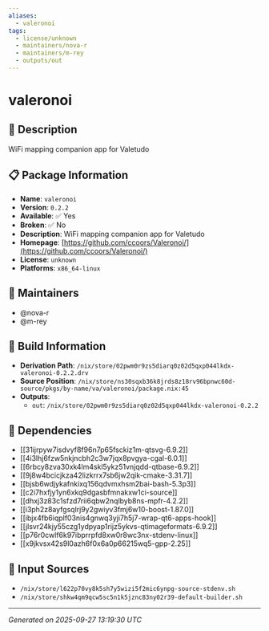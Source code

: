 ```yaml
---
aliases:
  - valeronoi
tags:
  - license/unknown
  - maintainers/nova-r
  - maintainers/m-rey
  - outputs/out
---
```


# valeronoi

## 📝 Description

WiFi mapping companion app for Valetudo

## 📋 Package Information

- **Name**: `valeronoi`
- **Version**: `0.2.2`
- **Available**: ✅ Yes
- **Broken**: ✅ No
- **Description**: WiFi mapping companion app for Valetudo
- **Homepage**: [https://github.com/ccoors/Valeronoi/](https://github.com/ccoors/Valeronoi/)
- **License**: `unknown`
- **Platforms**: `x86_64-linux`
## 👥 Maintainers

- @nova-r
- @m-rey


## 🔧 Build Information

- **Derivation Path**: `/nix/store/02pwm0r9zs5diarq0z02d5qxp044lkdx-valeronoi-0.2.2.drv`
- **Source Position**: `/nix/store/ns30sqxb36k8jrds8z18rv96bpnwc60d-source/pkgs/by-name/va/valeronoi/package.nix:45`
- **Outputs**:
  - `out`:  `/nix/store/02pwm0r9zs5diarq0z02d5qxp044lkdx-valeronoi-0.2.2`

## 🔗 Dependencies

- [[31ijrpyw7isdvyf8f96n7p65fsckiz1m-qtsvg-6.9.2]]
- [[4i3lhj6fzw5nkjncbh2c3w7jqx8pvgya-cgal-6.0.1]]
- [[6rbcy8zva30xk4lm4skl5ykz51vnjqdd-qtbase-6.9.2]]
- [[9j8w4bcicjkza42lizkrrx7sb6jw2qik-cmake-3.31.7]]
- [[bjsb6wdjykafnkixq156qdvmxhsm2bai-bash-5.3p3]]
- [[c2i7hxfjy1yn6xkq9dgasbfmnakxw1ci-source]]
- [[dhxj3z83c1sfzd7rii6qbw2nqlbyb8ns-mpfr-4.2.2]]
- [[i3ph2z8ayfgsqlrj9y2gwiyv3fmj6w10-boost-1.87.0]]
- [[ibjx4fb6iqplf03nis4gnwq3yji7h5j7-wrap-qt6-apps-hook]]
- [[jlsvr24kjy55czg1ydpyap1rijz5ykvs-qtimageformats-6.9.2]]
- [[p76r0cwlf6k97ibprrpfd8xw0r8wc3nx-stdenv-linux]]
- [[x9jkvsx42s9l0azh6f0x6a0p66215wq5-gpp-2.25]]

## 📁 Input Sources

- `/nix/store/l622p70vy8k5sh7y5wizi5f2mic6ynpg-source-stdenv.sh`
- `/nix/store/shkw4qm9qcw5sc5n1k5jznc83ny02r39-default-builder.sh`

---
*Generated on 2025-09-27 13:19:30 UTC*
